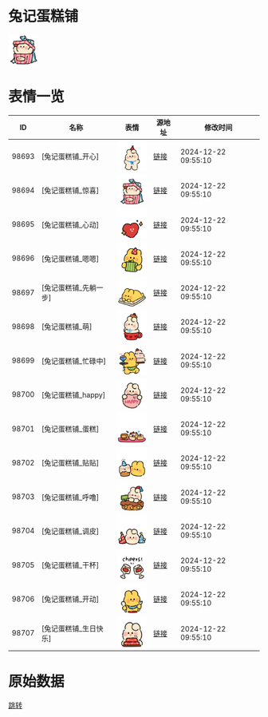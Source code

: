 # 兔记蛋糕铺

<img src="./cover.png" height="60" alt="cover" />

# 表情一览

|ID|名称|表情|源地址|修改时间|
|----|----|----|----|----|
|98693|[兔记蛋糕铺_开心]|<img src="./pic/098693_%5B兔记蛋糕铺_开心%5D.png" height="60" alt="开心"/>|[链接](https://i0.hdslb.com/bfs/garb/73d651e96c920f8c837910de277e84a9b0afdab8.png)|2024-12-22 09:55:10|
|98694|[兔记蛋糕铺_惊喜]|<img src="./pic/098694_%5B兔记蛋糕铺_惊喜%5D.png" height="60" alt="惊喜"/>|[链接](https://i0.hdslb.com/bfs/garb/30076e590a86485898579c117fc5db17121be033.png)|2024-12-22 09:55:10|
|98695|[兔记蛋糕铺_心动]|<img src="./pic/098695_%5B兔记蛋糕铺_心动%5D.png" height="60" alt="心动"/>|[链接](https://i0.hdslb.com/bfs/garb/df8963bd36d142d39d510d533cf1c9f4b1eceac3.png)|2024-12-22 09:55:10|
|98696|[兔记蛋糕铺_嗯嗯]|<img src="./pic/098696_%5B兔记蛋糕铺_嗯嗯%5D.png" height="60" alt="嗯嗯"/>|[链接](https://i0.hdslb.com/bfs/garb/27817e86c46ac491b977ea125db9667dc3f72992.png)|2024-12-22 09:55:10|
|98697|[兔记蛋糕铺_先躺一步]|<img src="./pic/098697_%5B兔记蛋糕铺_先躺一步%5D.png" height="60" alt="先躺一步"/>|[链接](https://i0.hdslb.com/bfs/garb/759d66de635f08c17dc38aa458997821032e3f28.png)|2024-12-22 09:55:10|
|98698|[兔记蛋糕铺_萌]|<img src="./pic/098698_%5B兔记蛋糕铺_萌%5D.png" height="60" alt="萌"/>|[链接](https://i0.hdslb.com/bfs/garb/bfe19a3fee80d14c4b9451856dc101445e812a7e.png)|2024-12-22 09:55:10|
|98699|[兔记蛋糕铺_忙碌中]|<img src="./pic/098699_%5B兔记蛋糕铺_忙碌中%5D.png" height="60" alt="忙碌中"/>|[链接](https://i0.hdslb.com/bfs/garb/99e7ebaa71c8952ebf36f9564f9f1812cdfe27a7.png)|2024-12-22 09:55:10|
|98700|[兔记蛋糕铺_happy]|<img src="./pic/098700_%5B兔记蛋糕铺_happy%5D.png" height="60" alt="happy"/>|[链接](https://i0.hdslb.com/bfs/garb/2fc29b26d5161af71d3f9b7c094388f9cdc31d59.png)|2024-12-22 09:55:10|
|98701|[兔记蛋糕铺_蛋糕]|<img src="./pic/098701_%5B兔记蛋糕铺_蛋糕%5D.png" height="60" alt="蛋糕"/>|[链接](https://i0.hdslb.com/bfs/garb/f6c66f2bcfb535f04fe1f946fd88df7235b2c8a3.png)|2024-12-22 09:55:10|
|98702|[兔记蛋糕铺_贴贴]|<img src="./pic/098702_%5B兔记蛋糕铺_贴贴%5D.png" height="60" alt="贴贴"/>|[链接](https://i0.hdslb.com/bfs/garb/52e6d772c1ff7b5ca7d674befa9bcda4bef221f2.png)|2024-12-22 09:55:10|
|98703|[兔记蛋糕铺_呼噜]|<img src="./pic/098703_%5B兔记蛋糕铺_呼噜%5D.png" height="60" alt="呼噜"/>|[链接](https://i0.hdslb.com/bfs/garb/39a55a4be51b97770984da6d27b530054b0777cc.png)|2024-12-22 09:55:10|
|98704|[兔记蛋糕铺_调皮]|<img src="./pic/098704_%5B兔记蛋糕铺_调皮%5D.png" height="60" alt="调皮"/>|[链接](https://i0.hdslb.com/bfs/garb/00a42061b3259d67af78800c9d562eb9579aa1ee.png)|2024-12-22 09:55:10|
|98705|[兔记蛋糕铺_干杯]|<img src="./pic/098705_%5B兔记蛋糕铺_干杯%5D.png" height="60" alt="干杯"/>|[链接](https://i0.hdslb.com/bfs/garb/bfe329ac2742d8ca0e89367f4621ecfebf2b7678.png)|2024-12-22 09:55:10|
|98706|[兔记蛋糕铺_开动]|<img src="./pic/098706_%5B兔记蛋糕铺_开动%5D.png" height="60" alt="开动"/>|[链接](https://i0.hdslb.com/bfs/garb/16b95454f8e2db5bb840806e56ee5e9fd9846260.png)|2024-12-22 09:55:10|
|98707|[兔记蛋糕铺_生日快乐]|<img src="./pic/098707_%5B兔记蛋糕铺_生日快乐%5D.png" height="60" alt="生日快乐"/>|[链接](https://i0.hdslb.com/bfs/garb/371556021888fa7071db7ab80cf31034c1d39b51.png)|2024-12-22 09:55:10|

# 原始数据

[跳转](./raw.json)


